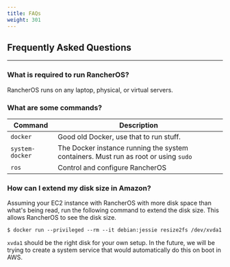 ```yaml
---
title: FAQs
weight: 301
---
```


## Frequently Asked Questions
---

### What is required to run RancherOS?

RancherOS runs on any laptop, physical, or virtual servers.

### What are some commands?

Command | Description
--------|------------
`docker`| Good old Docker, use that to run stuff.
`system-docker` | The Docker instance running the system containers.  Must run as root or using `sudo`
`ros` | Control and configure RancherOS


### How can I extend my disk size in Amazon?

Assuming your EC2 instance with RancherOS with more disk space than what's being read, run the following command to extend the disk size. This allows RancherOS to see the disk size.

```
$ docker run --privileged --rm --it debian:jessie resize2fs /dev/xvda1
```

`xvda1` should be the right disk for your own setup. In the future, we will be trying to create a system service that would automatically do this on boot in AWS.
